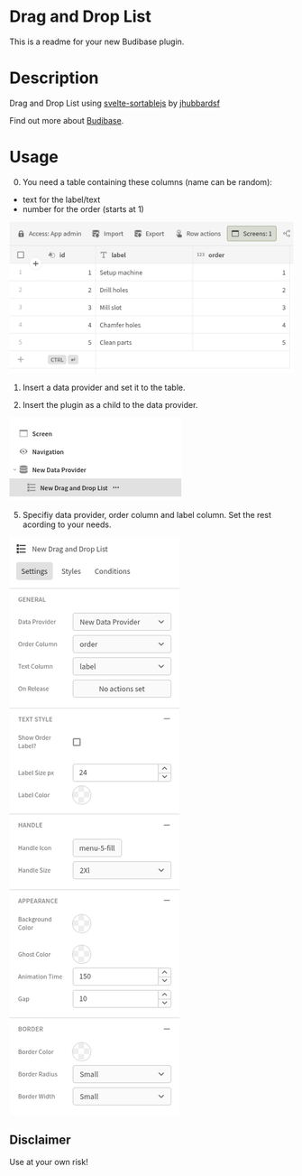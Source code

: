 # Drag and Drop List
This is a readme for your new Budibase plugin.

# Description
Drag and Drop List using [svelte-sortablejs](https://github.com/jhubbardsf/svelte-sortablejs) by [jhubbardsf](https://github.com/jhubbardsf)

Find out more about [Budibase](https://github.com/Budibase/budibase).


# Usage
0. You need a table containing these columns (name can be random):

- text for the label/text
- number for the order (starts at 1)

![Database setup](images/bb-setup-0.png)

1. Insert a data provider and set it to the table.

3. Insert the plugin as a child to the data provider.

![Component tree setup](images/bb-setup-1.png)

5. Specifiy data provider, order column and label column. Set the rest acording to your needs.

![Plugin setup](images/bb-setup-2.png)

## Disclaimer
Use at your own risk!

